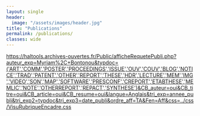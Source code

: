 ```yaml
---
layout: single
header:
  image: "/assets/images/header.jpg"
title: "Publications"
permalink: /publications/
classes: wide
---
```


https://haltools.archives-ouvertes.fr/Public/afficheRequetePubli.php?auteur_exp=Myriam%2C+Bontonou&typdoc=('ART','COMM','POSTER','PROCEEDINGS','ISSUE','OUV','COUV','BLOG','NOTICE','TRAD','PATENT','OTHER','REPORT','THESE','HDR','LECTURE','MEM','IMG','VIDEO','SON','MAP','SOFTWARE','PRESCONF','CREPORT','ETABTHESE','MEMLIC','NOTE','OTHERREPORT','REPACT','SYNTHESE')&CB_auteur=oui&CB_titre=oui&CB_article=oui&CB_resume=oui&langue=Anglais&tri_exp=annee_publi&tri_exp2=typdoc&tri_exp3=date_publi&ordre_aff=TA&Fen=Aff&css=../css/VisuRubriqueEncadre.css
